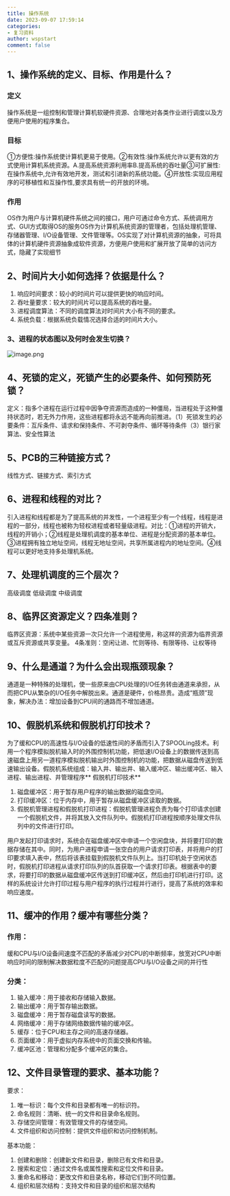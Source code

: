 ```yaml
---
title: 操作系统
date: 2023-09-07 17:59:14
categories:
- 复习资料
author: wspstart
comment: false
---
```



## 1、操作系统的定义、目标、作用是什么？

### 定义
操作系统是一组控制和管理计算机软硬件资源、合理地对各类作业进行调度以及方便用户使用的程序集合。

### 目标
①方便性:操作系统使计算机更易于使用。②有效性:操作系统允许以更有效的方式使用计算机系统资源。A.提高系统资源利用率B.提高系统的吞吐量③可扩展性:在操作系统中,允许有效地开发，测试和引进新的系统功能。④开放性:实现应用程序的可移植性和互操作性,要求具有统一的开放的环境。

### 作用
OS作为用户与计算机硬件系统之间的接口，用户可通过命令方式、系统调用方式、GUI方式取得OS的服务OS作为计算机系统资源的管理者，包括处理机管理、存储器管理、I/O设备管理、文件管理等。OS实现了对计算机资源的抽象，可将具体的计算机硬件资源抽象成软件资源，方便用户使用和扩展开放了简单的访问方式，隐藏了实现细节


## 2、时间片大小如何选择？依据是什么？

1. 响应时间要求：较小的时间片可以提供更快的响应时间。
2. 吞吐量要求：较大的时间片可以提高系统的吞吐量。
3. 进程调度算法：不同的调度算法对时间片大小有不同的要求。
4. 系统负载：根据系统负载情况选择合适的时间片大小。


### 3、进程的状态图以及何时会发生切换？
![image.png](https://cdn.jsdelivr.net/gh/zrgzs/images@main/images/20230907220338.jpg)


## 4、死锁的定义，死锁产生的必要条件、如何预防死锁？
定义：指多个进程在运行过程中因争夺资源而造成的一种僵局，当进程处于这种僵持状态时，若无外力作用，这些进程都将永远不能再向前推进。（1）死锁发生的必要条件：互斥条件、请求和保持条件、不可剥夺条件、循环等待条件（3）银行家算法、安全性算法


## 5、PCB的三种链接方式？
线性方式、链接方式、索引方式


## 6、进程和线程的对比？
引入进程和线程都是为了提高系统的并发性，一个进程至少有一个线程，线程是进程的一部分，线程也被称为轻权进程或者轻量级进程。对比：①进程的开销大，线程的开销小；②线程是处理机调度的基本单位、进程是分配资源的基本单位。③进程拥有独立地址空间，线程无地址空间，共享所属进程内的地址空间。④线程可以更好地支持多处理机系统。


## 7、处理机调度的三个层次？
高级调度 低级调度 中级调度


## 8、临界区资源定义？四条准则？
临界区资源：系统中某些资源一次只允许一个进程使用，称这样的资源为临界资源或互斥资源或共享变量。 4条准则：空闲让进、忙则等待、有限等待、让权等待


## 9、什么是通道？为什么会出现瓶颈现象？
通道是一种特殊的处理机，使一些原来由CPU处理的I/O任务转由通道来承担，从而把CPU从繁杂的I/O任务中解脱出来。通道是硬件，价格昂贵。造成“瓶颈”现象，解决办法：增加设备到CPU间的通路而不增加通道。


## 10、假脱机系统和假脱机打印技术？
为了缓和CPU的高速性与I/O设备的低速性间的矛盾而引入了SPOOLing技术。利用一个程序模拟脱机输入时的外围控制机功能，把低速I/O设备上的数据传送到高速磁盘上用另一道程序模拟脱机输出时外围控制机的功能，把数据从磁盘传送到低速输出设备。假脱机系统组成：输入井、输出井、输入缓冲区、输出缓冲区、输入进程、输出进程、井管理程序** 假脱机打印技术**

1. 磁盘缓冲区：用于暂存用户程序的输出数据的磁盘空间。
2. 打印缓冲区：位于内存中，用于暂存从磁盘缓冲区读取的数据。
3. 假脱机管理进程和假脱机打印进程：假脱机管理进程负责为每个打印请求创建一个假脱机文件，并将其放入文件队列中。假脱机打印进程按顺序处理文件队列中的文件进行打印。

用户发起打印请求时，系统会在磁盘缓冲区中申请一个空闲盘块，并将要打印的数据存储在其中。同时，为用户进程申请一张空白的用户请求打印表，并将用户的打印要求填入表中，然后将该表挂载到假脱机文件队列上。当打印机处于空闲状态时，假脱机打印进程从请求打印队列的队首获取一个请求打印表。根据表中的要求，将要打印的数据从磁盘缓冲区传送到打印缓冲区，然后由打印机进行打印。这样的系统设计允许打印过程与用户程序的执行过程并行进行，提高了系统的效率和响应速度。


## 11、缓冲的作用？缓冲有哪些分类？

### 作用：
缓和CPU与I/O设备间速度不匹配的矛盾减少对CPU的中断频率，放宽对CPU中断响应时间的限制解决数据粒度不匹配的问题提高CPU与I/O设备之间的并行性

### 分类：

1. 输入缓冲：用于接收和存储输入数据。
2. 输出缓冲：用于暂存输出数据。
3. 磁盘缓冲：用于暂存磁盘读写的数据。
4. 网络缓冲：用于存储网络数据传输的缓冲区。
5. 缓存：位于CPU和主存之间的高速存储器。
6. 页面缓冲：用于虚拟内存系统中的页面交换和传输。
7. 缓冲区池：管理和分配多个缓冲区的集合。


## 12、文件目录管理的要求、基本功能？
要求：

1. 唯一标识：每个文件和目录都有唯一的标识符。
2. 命名规则：清晰、统一的文件和目录命名规则。
3. 存储空间管理：有效管理文件的存储空间。
4. 文件组织和访问控制：提供文件组织和访问控制机制。 

基本功能：

1. 创建和删除：创建新文件和目录，删除已有文件和目录。
2. 搜索和定位：通过文件名或属性搜索和定位文件和目录。
3. 重命名和移动：更改文件和目录名称，移动它们到不同位置。
4. 组织和层次结构：支持文件和目录的组织和层次结构

